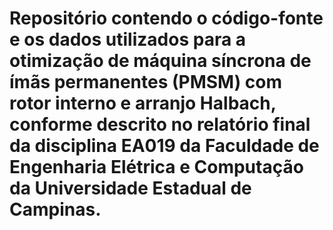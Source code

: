 # Repositório contendo o código-fonte e os dados utilizados para a otimização de máquina síncrona de ímãs permanentes (PMSM) com rotor interno e arranjo Halbach, conforme descrito no relatório final da disciplina EA019 da Faculdade de Engenharia Elétrica e Computação da Universidade Estadual de Campinas.

